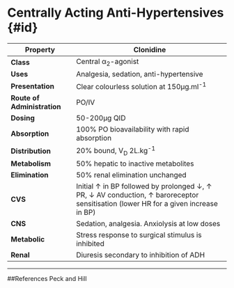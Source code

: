 # Centrally Acting Anti-Hypertensives {#id}

|Property|Clonidine
|--|--|
|**Class**|Central α<sub>2</sub>-agonist
|**Uses**| Analgesia, sedation, anti-hypertensive
|**Presentation**| Clear colourless solution at 150μg.ml<sup>-1</sup>
|**Route of Administration**| PO/IV
|**Dosing**| 50-200μg QID
|**Absorption**|100% PO bioavailability with rapid absorption
|**Distribution**|20% bound, V<sub>D</sub> 2L.kg<sup>-1</sup>
|**Metabolism**|50% hepatic to inactive metabolites
|**Elimination**|50% renal elimination unchanged
|**CVS**|Initial ↑ in BP followed by prolonged ↓, ↑ PR, ↓ AV conduction, ↑ baroreceptor sensitisation (lower HR for a given increase in BP)
|**CNS**| Sedation, analgesia. Anxiolysis at low doses
|**Metabolic**|Stress response to surgical stimulus is inhibited
|**Renal**| Diuresis secondary to inhibition of ADH


---
##References
Peck and Hill